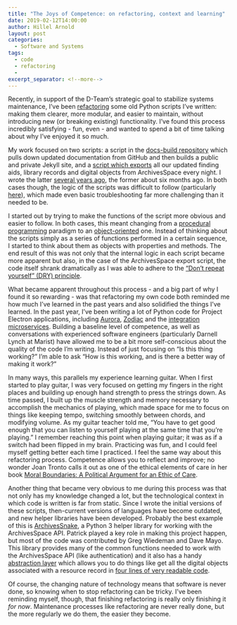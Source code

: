 ```yaml
---
title: "The Joys of Competence: on refactoring, context and learning"
date: 2019-02-12T14:00:00
author: Hillel Arnold
layout: post
categories:
  - Software and Systems
tags:
  - code
  - refactoring
  -
excerpt_separator: <!--more-->
---
```


Recently, in support of the D-Team’s strategic goal to stabilize systems maintenance, I’ve been [refactoring](https://en.wikipedia.org/wiki/Code_refactoring) some old Python scripts I’ve written: making them clearer, more modular, and easier to maintain, without introducing new (or breaking existing) functionality. I’ve found this process incredibly satisfying - fun, even - and wanted to spend a bit of time talking about why I’ve enjoyed it so much.

<!--more-->

My work focused on two scripts: a script in the [docs-build repository](https://github.com/RockefellerArchiveCenter/docs-build) which pulls down updated documentation from GitHub and then builds a public and private Jekyll site, and a [script which exports](https://github.com/RockefellerArchiveCenter/asExportIncremental) all our updated finding aids, library records and digital objects from ArchivesSpace every night. I wrote the latter [several years ago](/automating-archivesspace-exports-or-better-living-through-apis), the former about six months ago. In both cases though, the logic of the scripts was difficult to follow (particularly [here](https://github.com/RockefellerArchiveCenter/asExportIncremental/blob/master/asExportIncremental.py#L310-L394)), which made even basic troubleshooting far more challenging than it needed to be.

I started out by trying to make the functions of the script more obvious and easier to follow. In both cases, this meant changing from a [procedural programming](https://en.wikipedia.org/wiki/Procedural_programming) paradigm to an [object-oriented](https://en.wikipedia.org/wiki/Object-oriented_programming) one. Instead of thinking about the scripts simply as a series of functions performed in a certain sequence, I started to think about them as objects with properties and methods. The end result of this was not only that the internal logic in each script became more apparent but also, in the case of the ArchivesSpace export script, the code itself shrank dramatically as I was able to adhere to the [“Don’t repeat yourself” (DRY) principle](https://en.wikipedia.org/wiki/Don%27t_repeat_yourself).

What became apparent throughout this process - and a big part of why I found it so rewarding - was that refactoring my own code both reminded me how much I’ve learned in the past years and also solidified the things I’ve learned. In the past year, I’ve been writing a lot of Python code for Project Electron applications, including [Aurora](https://github.com/RockefellerArchiveCenter/aurora), [Zodiac](https://github.com/RockefellerArchiveCenter/zodiac) and the [integration microservices](/project-electron-update-building-microservices-for-integration). Building a baseline level of competence, as well as conversations with experienced software engineers (particularly Darnell Lynch at Marist) have allowed me to be a bit more self-conscious about the quality of the code I’m writing. Instead of just focusing on “Is this thing working?” I’m able to ask “How is this working, and is there a better way of making it work?”

In many ways, this parallels my experience learning guitar. When I first started to play guitar, I was very focused on getting my fingers in the right places and building up enough hand strength to press the strings down. As time passed, I built up the muscle strength and memory necessary to accomplish the mechanics of playing, which made space for me to focus on things like keeping tempo, switching smoothly between chords, and modifying volume. As my guitar teacher told me, “You have to get good enough that you can listen to yourself playing at the same time that you’re playing.” I remember reaching this point when playing guitar; it was as if a switch had been flipped in my brain. Practicing was fun, and I could feel myself getting better each time I practiced. I feel the same way about this refactoring process. Competence allows you to reflect and improve; no wonder Joan Tronto calls it out as one of the ethical elements of care in her book [Moral Boundaries: A Political Argument for an Ethic of Care](https://www.worldcat.org/title/moral-boundaries-a-political-argument-for-an-ethic-of-care/oclc/28113830).

Another thing that became very obvious to me during this process was that not only has my knowledge changed a lot, but the technological context in which code is written is far from static. Since I wrote the initial versions of these scripts, then-current versions of languages have become outdated, and new helper libraries have been developed. Probably the best example of this is [ArchivesSnake](https://github.com/archivesspace-labs/ArchivesSnake/), a Python 3 helper library for working with the ArchivesSpace API. Patrick played a key role in making this project happen, but most of the code was contributed by Greg Wiedeman and Dave Mayo. This library provides many of the common functions needed to work with the ArchivesSpace API (like authentication) and it also has a handy [abstraction layer](https://github.com/archivesspace-labs/ArchivesSnake#abstraction-layer) which allows you to do things like get all the digital objects associated with a resource record in [four lines of very readable code](https://en.wikipedia.org/wiki/Don%27t_repeat_yourself).

Of course, the changing nature of technology means that software is never done, so knowing when to stop refactoring can be tricky. I’ve been reminding myself, though, that finishing refactoring is really only finishing it _for now_. Maintenance processes like refactoring are never really done, but the more regularly we do them, the easier they become.
